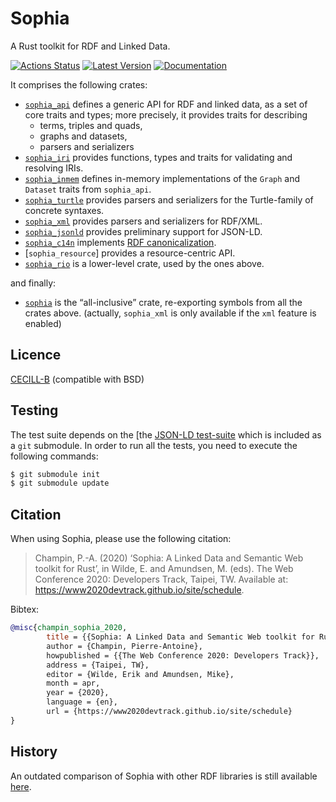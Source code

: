 # Sophia

A Rust toolkit for RDF and Linked Data.

[![Actions Status](https://github.com/pchampin/sophia_rs/actions/workflows/lint_and_test.yml/badge.svg)](https://github.com/pchampin/sophia_rs/actions)
[![Latest Version](https://img.shields.io/crates/v/sophia.svg)](https://crates.io/crates/sophia)
[![Documentation](https://docs.rs/sophia/badge.svg)](https://docs.rs/sophia/)

It comprises the following crates:

* [`sophia_api`] defines a generic API for RDF and linked data,
  as a set of core traits and types;
  more precisely, it provides traits for describing
  - terms, triples and quads,
  - graphs and datasets,
  - parsers and serializers
* [`sophia_iri`] provides functions, types and traits for validating and resolving IRIs.
* [`sophia_inmem`] defines in-memory implementations of the `Graph` and `Dataset` traits from `sophia_api`.
* [`sophia_turtle`] provides parsers and serializers for the Turtle-family of concrete syntaxes.
* [`sophia_xml`] provides parsers and serializers for RDF/XML.
* [`sophia_jsonld`] provides preliminary support for JSON-LD.
* [`sophia_c14n`] implements [RDF canonicalization].
* [`sophia_resource`] provides a resource-centric API.
* [`sophia_rio`] is a lower-level crate, used by the ones above. 

and finally:
* [`sophia`] is the “all-inclusive” crate,
  re-exporting symbols from all the crates above.
  (actually, `sophia_xml` is only available if the `xml` feature is enabled)
  
## Licence

[CECILL-B] (compatible with BSD)

## Testing

The test suite depends on the [the [JSON-LD test-suite]
which is included as a `git` submodule.
In order to run all the tests, you need to execute the following commands:
```bash
$ git submodule init
$ git submodule update
```

## Citation

When using Sophia, please use the following citation:

> Champin, P.-A. (2020) ‘Sophia: A Linked Data and Semantic Web toolkit for Rust’, in Wilde, E. and Amundsen, M. (eds). The Web Conference 2020: Developers Track, Taipei, TW. Available at: https://www2020devtrack.github.io/site/schedule.

Bibtex:
```bibtex
@misc{champin_sophia_2020,
        title = {{Sophia: A Linked Data and Semantic Web toolkit for Rust},
        author = {Champin, Pierre-Antoine},
        howpublished = {{The Web Conference 2020: Developers Track}},
        address = {Taipei, TW},
        editor = {Wilde, Erik and Amundsen, Mike},
        month = apr,
        year = {2020},
        language = {en},
        url = {https://www2020devtrack.github.io/site/schedule}
}
```

## History

An outdated comparison of Sophia with other RDF libraries is still available
[here](https://github.com/pchampin/sophia_benchmark/blob/master/benchmark_results.ipynb).


[`sophia_api`]: https://crates.io/crates/sophia_api
[`sophia_iri`]: https://crates.io/crates/sophia_iri
[`sophia_term`]: https://crates.io/crates/sophia_term
[`sophia_inmem`]: https://crates.io/crates/sophia_inmem
[`sophia_turtle`]: https://crates.io/crates/sophia_turtle
[`sophia_xml`]: https://crates.io/crates/sophia_xml
[`sophia_jsonld`]: https://crates.io/crates/sophia_jsonld
[`sophia_c14n`]: https://crates.io/crates/sophia_c14n
[`sophia_indexed`]: https://crates.io/crates/sophia_indexed
[`sophia_rio`]: https://crates.io/crates/sophia_rio
[`sophia`]: https://crates.io/crates/sophia
[CECILL-B]: https://cecill.info/licences/Licence_CeCILL-B_V1-en.html
[RDF test-suite]: https://github.com/w3c/rdf-tests/
[JSON-LD test-suite]: https://github.com/w3c/json-ld-api/
[RDF canonicalization]: https://www.w3.org/TR/rdf-canon/